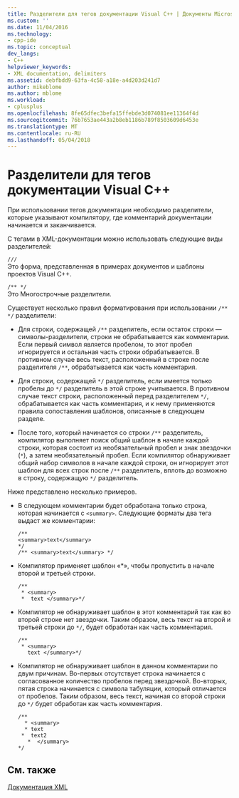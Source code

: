 ```yaml
---
title: Разделители для тегов документации Visual C++ | Документы Microsoft
ms.custom: ''
ms.date: 11/04/2016
ms.technology:
- cpp-ide
ms.topic: conceptual
dev_langs:
- C++
helpviewer_keywords:
- XML documentation, delimiters
ms.assetid: debfbdd9-63fa-4c58-a18e-a4d203d241d7
author: mikeblome
ms.author: mblome
ms.workload:
- cplusplus
ms.openlocfilehash: 8fe65dfec3befa15ffebde3d074081ee11364f4d
ms.sourcegitcommit: 76b7653ae443a2b8eb1186b789f8503609d6453e
ms.translationtype: MT
ms.contentlocale: ru-RU
ms.lasthandoff: 05/04/2018
---
```

# <a name="delimiters-for-visual-c-documentation-tags"></a>Разделители для тегов документации Visual C++
При использовании тегов документации необходимо разделители, которые указывают компилятору, где комментарий документации начинается и заканчивается.  
  
 С тегами в XML-документации можно использовать следующие виды разделителей:  
  
 `///`  
 Это форма, представленная в примерах документов и шаблоны проектов Visual C++.  
  
 `/** */`  
 Это Многострочные разделители.  
  
 Существует несколько правил форматирования при использовании `/** */` разделители:  
  
-   Для строки, содержащей `/**` разделитель, если остаток строки — символы-разделители, строки не обрабатывается как комментарии. Если первый символ является пробелом, то этот пробел игнорируется и остальная часть строки обрабатывается. В противном случае весь текст, расположенный в строке после разделителя `/**`, обрабатывается как часть комментария.  
  
-   Для строки, содержащей `*/` разделитель, если имеется только пробелы до `*/` разделитель в этой строке учитывается. В противном случае текст строки, расположенный перед разделителем `*/`, обрабатывается как часть комментария, и к нему применяются правила сопоставления шаблонов, описанные в следующем разделе.  
  
-   После того, который начинается со строки `/**` разделитель, компилятор выполняет поиск общий шаблон в начале каждой строки, которая состоит из необязательный пробел и знак звездочки (`*`), а затем необязательный пробел. Если компилятор обнаруживает общий набор символов в начале каждой строки, он игнорирует этот шаблон для всех строк после `/**` разделитель, вплоть до возможно в строку, содержащую `*/` разделитель.  
  
 Ниже представлено несколько примеров.  
  
-   В следующем комментарии будет обработана только строка, которая начинается с `<summary>`. Следующие форматы два тега выдаст же комментарии:  
  
    ```  
    /**  
    <summary>text</summary>   
    */  
    /** <summary>text</summary> */  
    ```  
  
-   Компилятор применяет шаблон «*», чтобы пропустить в начале второй и третьей строки.  
  
    ```  
    /**  
     * <summary>  
     *  text </summary>*/  
    ```  
  
-   Компилятор не обнаруживает шаблон в этот комментарий так как во второй строке нет звездочки. Таким образом, весь текст на второй и третьей строки до `*/`, будет обработан как часть комментария.  
  
    ```  
    /**  
     * <summary>  
       text </summary>*/  
    ```  
  
-   Компилятор не обнаруживает шаблон в данном комментарии по двум причинам. Во-первых отсутствует строка начинается с согласованное количество пробелов перед звездочкой. Во-вторых, пятая строка начинается с символа табуляции, который отличается от пробелов. Таким образом, весь текст, начиная со второй строки до `*/` будет обработан как часть комментария.  
  
    ```  
    /**  
      * <summary>  
      * text   
     *  text2  
       *  </summary>  
    */  
    ```  
  
## <a name="see-also"></a>См. также  
 [Документация XML](../ide/xml-documentation-visual-cpp.md)